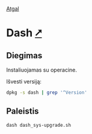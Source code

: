 [Atgal](./readme.md)

# Dash [&#x2B67;](https://manned.org/dash.1)

## Diegimas

Instaliuojamas su operacine.

Išvesti versiją:

```bash
dpkg -s dash | grep '^Version'
```

## Paleistis

```bash
dash dash_sys-upgrade.sh
```
